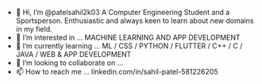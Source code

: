 - 👋 Hi, I’m @patelsahil2k03
A Computer Engineering Student and a Sportsperson.
Enthusiastic and always keen to learn about new domains in my field.
- 👀 I’m interested in ... MACHINE LEARNING AND APP DEVELOPMENT 
- 🌱 I’m currently learning ... ML / CSS / PYTHON / FLUTTER / C++ / C / JAVA / WEB & APP DEVELOPMENT
- 💞️ I’m looking to collaborate on ...
- 📫 How to reach me ...
linkedin.com/in/sahil-patel-581226205

<!---
patelsahil2k03/patelsahil2k03 is a ✨ special ✨ repository because its `README.md` (this file) appears on your GitHub profile.
You can click the Preview link to take a look at your changes.
--->
